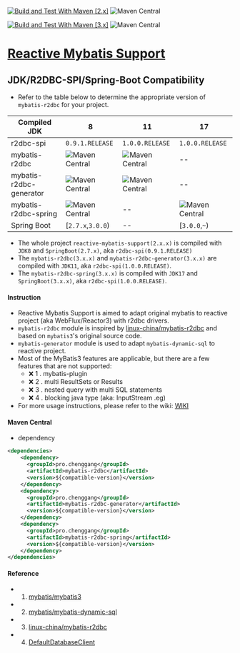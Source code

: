 [![Build and Test With Maven [2.x]](https://github.com/chenggangpro/reactive-mybatis-support/actions/workflows/workflow-2.x.yml/badge.svg?branch=2.x)](https://github.com/chenggangpro/reactive-mybatis-support/actions/workflows/workflow-2.x.yml) ![Maven Central](https://img.shields.io/maven-central/v/pro.chenggang/mybatis-r2dbc?versionSuffix=RELEASE&versionPrefix=2&color=%2352c82c)

[![Build and Test With Maven [3.x]](https://github.com/chenggangpro/reactive-mybatis-support/actions/workflows/workflow-3.x.yml/badge.svg?branch=3.x)](https://github.com/chenggangpro/reactive-mybatis-support/actions/workflows/workflow-3.x.yml) ![Maven Central](https://img.shields.io/maven-central/v/pro.chenggang/mybatis-r2dbc?versionSuffix=RELEASE&versionPrefix=3&color=%2352c82c)
# [Reactive Mybatis Support](https://github.com/chenggangpro/reactive-mybatis-support/wiki)

## JDK/R2DBC-SPI/Spring-Boot Compatibility

* Refer to the table below to determine the appropriate version of `mybatis-r2dbc` for your project.

| Compiled JDK            | 8                                                                                                                                                    | 11                                                                                                                                                   | 17                                                                                                                                                   |
|-------------------------|------------------------------------------------------------------------------------------------------------------------------------------------------|------------------------------------------------------------------------------------------------------------------------------------------------------|------------------------------------------------------------------------------------------------------------------------------------------------------|
| r2dbc-spi               | `0.9.1.RELEASE`                                                                                                                                      | `1.0.0.RELEASE`                                                                                                                                      | `1.0.0.RELEASE`                                                                                                                                      |
| mybatis-r2dbc           | ![Maven Central](https://img.shields.io/maven-central/v/pro.chenggang/mybatis-r2dbc?versionSuffix=RELEASE&versionPrefix=2&label=%20&color=%2352c82c) | ![Maven Central](https://img.shields.io/maven-central/v/pro.chenggang/mybatis-r2dbc?versionSuffix=RELEASE&versionPrefix=3&label=%20&color=%2352c82c) | --                                                                                                                                                   |
| mybatis-r2dbc-generator | ![Maven Central](https://img.shields.io/maven-central/v/pro.chenggang/mybatis-r2dbc?versionSuffix=RELEASE&versionPrefix=2&label=%20&color=%2352c82c) | ![Maven Central](https://img.shields.io/maven-central/v/pro.chenggang/mybatis-r2dbc?versionSuffix=RELEASE&versionPrefix=3&label=%20&color=%2352c82c) | --                                                                                                                                                   |
| mybatis-r2dbc-spring    | ![Maven Central](https://img.shields.io/maven-central/v/pro.chenggang/mybatis-r2dbc?versionSuffix=RELEASE&versionPrefix=2&label=%20&color=%2352c82c) | --                                                                                                                                                   | ![Maven Central](https://img.shields.io/maven-central/v/pro.chenggang/mybatis-r2dbc?versionSuffix=RELEASE&versionPrefix=3&label=%20&color=%2352c82c) |
| Spring Boot             | [`2.7.x`,`3.0.0`)                                                                                                                                    | --                                                                                                                                                   | [`3.0.0`,`~`)                                                                                                                                        |


* The whole project `reactive-mybatis-support(2.x.x)` is compiled with `JDK8` and `SpringBoot(2.7.x)`, aka `r2dbc-spi(0.9.1.RELEASE)`
* The `mybatis-r2dbc(3.x.x)` and `mybatis-r2dbc-generator(3.x.x)` are compiled with `JDK11`, aka `r2dbc-spi(1.0.0.RELEASE)`.
* The `mybatis-r2dbc-spring(3.x.x)` is compiled with `JDK17` and  `SpringBoot(3.x.x)`, aka `r2dbc-spi(1.0.0.RELEASE)`.

#### Instruction

* Reactive Mybatis Support is aimed to adapt original mybatis to reactive project (aka WebFlux/Reactor3) with r2dbc drivers.
* `mybatis-r2dbc` module is inspired by [linux-china/mybatis-r2dbc](https://github.com/linux-china/mybatis-r2dbc) and based on `mybatis3`'s original source code.
* `mybatis-generator` module is used to adapt `mybatis-dynamic-sql` to reactive project.
* Most of the MyBatis3 features are applicable, but there are a few features that are not supported:
    * ❌ 1 . mybatis-plugin
    * ❌ 2 . multi ResultSets or Results
    * ❌ 3 . nested query with multi SQL statements
    * ❌️ 4 . blocking java type (aka: InputStream .eg)
* For more usage instructions, please refer to the wiki: [WIKI](https://github.com/chenggangpro/reactive-mybatis-support/wiki)

#### Maven Central

* dependency

```xml
<dependencies>
    <dependency>
      <groupId>pro.chenggang</groupId>
      <artifactId>mybatis-r2dbc</artifactId>
      <version>${compatible-version}</version>
    </dependency>
    <dependency>
      <groupId>pro.chenggang</groupId>
      <artifactId>mybatis-r2dbc-generator</artifactId>
      <version>${compatible-version}</version>
    </dependency>
    <dependency>
      <groupId>pro.chenggang</groupId>
      <artifactId>mybatis-r2dbc-spring</artifactId>
      <version>${compatible-version}</version>
    </dependency>
</dependencies>

```

#### Reference

* 1. [mybatis/mybatis3](https://github.com/mybatis/mybatis-3)
* 2. [mybatis/mybatis-dynamic-sql](https://github.com/mybatis/mybatis-dynamic-sql)
* 3. [linux-china/mybatis-r2dbc](https://github.com/linux-china/mybatis-r2dbc)
* 4. [DefaultDatabaseClient](https://github.com/spring-projects/spring-data-r2dbc/blob/main/src/main/java/org/springframework/data/r2dbc/core/DefaultDatabaseClient.java)
